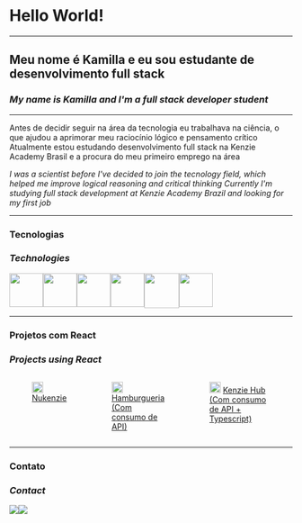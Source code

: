  <h1>Hello World!</h1>
    <hr>
    <h2>Meu nome é Kamilla e eu sou estudante de desenvolvimento full stack</h2>
    <h3><i>My name is Kamilla and I'm a full stack developer student</i></h3>
    <hr>
    <div>
        <p>
            Antes de decidir seguir na área da tecnologia eu trabalhava na ciência, o que ajudou a aprimorar meu raciocínio lógico e pensamento crítico
            Atualmente estou estudando desenvolvimento full stack na Kenzie Academy Brasil e a procura do meu primeiro emprego na área
        </p>
        <p>
            <i>
                I was a scientist before I've decided to join the tecnology field, which helped me improve logical reasoning and critical thinking
                Currently I'm studying full stack development at Kenzie Academy Brazil and looking for my first job
            </i>
        </p>
    </div>
    <hr>
    <div>
        <h3>Tecnologias</h3>
        <h3>
            <i>Technologies</i>
        </h3>
        <div style='display: flex'><br>
            <img width = '60' src="https://cdn.jsdelivr.net/gh/devicons/devicon/icons/javascript/javascript-original.svg" />
            <img width = '60' src="https://cdn.jsdelivr.net/gh/devicons/devicon/icons/typescript/typescript-original.svg" />
            <img width = '60' src="https://cdn.jsdelivr.net/gh/devicons/devicon/icons/css3/css3-plain-wordmark.svg" />
            <img width = '60' src="https://cdn.jsdelivr.net/gh/devicons/devicon/icons/html5/html5-plain-wordmark.svg" />
            <img width = '62' src="https://cdn.jsdelivr.net/gh/devicons/devicon/icons/react/react-original-wordmark.svg" />
            <img width = '60' src="https://cdn.jsdelivr.net/gh/devicons/devicon/icons/git/git-plain.svg" />
        </div>
    </div>
    <hr>
    <div>
        <h3>Projetos com React</h3>
        <h3>
            <i>Projects using React</i>
        </h3>
        <div style='display: flex'>
        <figure>
            <img width = '20' src="https://cdn.jsdelivr.net/gh/devicons/devicon/icons/react/react-original.svg" />
            <a href="https://react-entrega-s1-nu-kenzie-kamilla-caliman.vercel.app/">Nukenzie</a>
        </figure>
        <figure>
            <img width = '20' src="https://cdn.jsdelivr.net/gh/devicons/devicon/icons/react/react-original.svg" />
            <a href="https://react-entrega-s1-hamburgueria-da-kenzie-kamilla-caliman.vercel.app/">Hamburgueria (Com consumo de API)</a>
        </figure>
        <figure>
            <img width = '20' src="https://cdn.jsdelivr.net/gh/devicons/devicon/icons/react/react-original.svg" />
            <a href="https://react-entrega-s2-formulario-de-cadastro-kamilla-caliman.vercel.app/">Kenzie Hub (Com consumo de API + Typescript)</a>
        </figure>
        </div>
    </div>
    <hr>
    <div>
        <h3>Contato</h3>
        <h3>
            <i>Contact</i>
        </h3>
        <div style='display: flex'>
            <a href='https://www.linkedin.com/in/kamillacaliman/' target='_blank'><img src='https://img.shields.io/badge/Kamilla Caliman-0077B5?style=for-the-badge&logo=linkedin&logoColor=white'></a>
            <a href="mailto:kaka.caliman@gmail.com" target='_blank'><img src='https://img.shields.io/badge/kaka.caliman@gmail.com-D14836?style=for-the-badge&logo=gmail&logoColor=white'></a>           
        </div>
    </div>